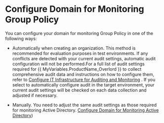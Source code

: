 # Configure Domain for Monitoring Group Policy

You can configure your domain for monitoring Group Policy in one of the following ways:

- Automatically when creating an organization. This method is recommended for evaluation purposes in test environments. If any conflicts are detected with your current audit settings, automatic audit configuration will not be performed.For a full list of audit settings required for {{ MyVariables.ProductName_Overlord }} to collect comprehensive audit data and instructions on how to configure them, refer to [Configure IT Infrastructure for Auditing and Monitoring](../ConfigureITInfrastructure.md) . If you select to automatically configure audit in the target environment, your current audit settings will be checked on each data collection and adjusted if necessary.

- Manually. You need to adjust the same audit settings as those required for monitoring Active Directory. [Configure Domain for Monitoring Active Directory](ADManual.md)) 